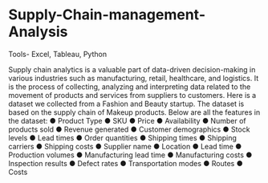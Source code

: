 # Supply-Chain-management-Analysis

Tools- Excel, Tableau, Python

Supply chain analytics is a valuable part of data-driven decision-making in various industries such as
manufacturing, retail, healthcare, and logistics. It is the process of collecting, analyzing and interpreting
data related to the movement of products and services from suppliers to customers.
Here is a dataset we collected from a Fashion and Beauty startup. The dataset is based on the supply
chain of Makeup products. Below are all the features in the dataset:
● Product Type
● SKU
● Price
● Availability
● Number of products sold
● Revenue generated
● Customer demographics
● Stock levels
● Lead times
● Order quantities
● Shipping times
● Shipping carriers
● Shipping costs
● Supplier name
● Location
● Lead time
● Production volumes
● Manufacturing lead time
● Manufacturing costs
● Inspection results
● Defect rates
● Transportation modes
● Routes
● Costs
